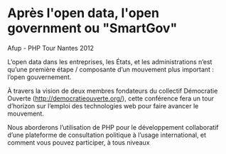 # Après l'open data, l'open government ou "SmartGov"


Afup - PHP Tour Nantes 2012

L’open data dans les entreprises, les États, et les administrations n’est qu’une première étape / composante d’un mouvement plus important : l’open gouvernement.

À travers la vision de deux membres fondateurs du collectif Démocratie Ouverte (http://democratieouverte.org/), cette conférence fera un tour d’horizon sur l’emploi des technologies web pour faire avancer le mouvement.

Nous aborderons l’utilisation de PHP pour le développement collaboratif d’une plateforme de consultation politique à l’usage international, et comment vous pouvez participer, à tous niveaux
